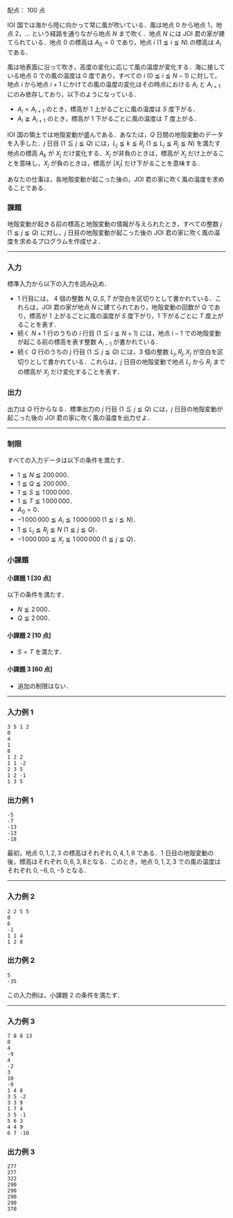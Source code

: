 配点： $100$ 点

IOI 国では海から陸に向かって常に風が吹いている．風は地点 $0$ から地点 $1$，地点 $2$，$\ldots$ という経路を通りながら地点 $N$ まで吹く．地点 $N$ には JOI 君の家が建てられている．地点 $0$ の標高は $A_0 = 0$ であり，地点 $i$ ($1 \leqq i \leqq N$) の標高は $A_i$ である．

風は地表面に沿って吹き，高度の変化に応じて風の温度が変化する．海に接している地点 $0$ での風の温度は $0$ 度であり，すべての $i$ ($0 \leqq i \leqq N - 1$) に対して，地点 $i$ から地点 $i + 1$ にかけての風の温度の変化はその時点における $A_i$ と $A_{i + 1}$ にのみ依存しており，以下のようになっている．

- $A_i < A_{i + 1}$ のとき，標高が $1$ 上がるごとに風の温度は $S$ 度下がる．
- $A_i \geqq A_{i + 1}$ のとき，標高が $1$ 下がるごとに風の温度は $T$ 度上がる．

IOI 国の領土では地殻変動が盛んである．あなたは，$Q$ 日間の地殻変動のデータを入手した．$j$ 日目 ($1 \leqq j \leqq Q$) には，$L_j \leqq k \leqq R_j$ ($1 \leqq L_j \leqq R_j \leqq N$) を満たす地点の標高 $A_k$ が $X_j$ だけ変化する．$X_j$ が非負のときは，標高が $X_j$ だけ上がることを意味し，$X_j$ が負のときは，標高が $|X_j|$ だけ下がることを意味する．

あなたの仕事は，各地殻変動が起こった後の，JOI 君の家に吹く風の温度を求めることである．

### 課題

地殻変動が起きる前の標高と地殻変動の情報が与えられたとき，すべての整数 $j$ ($1 \leqq j \leqq Q$) に対し，$j$ 日目の地殻変動が起こった後の JOI 君の家に吹く風の温度を求めるプログラムを作成せよ．

---

### 入力

標準入力から以下の入力を読み込め．

- $1$ 行目には， $4$ 個の整数 $N, Q, S, T$ が空白を区切りとして書かれている．これらは，JOI 君の家が地点 $N$ に建てられており，地殻変動の回数が $Q$ であり，標高が $1$ 上がるごとに風の温度が $S$ 度下がり，$1$ 下がるごとに $T$ 度上がることを表す．
- 続く $N + 1$ 行のうちの $i$ 行目 ($1 \leqq i \leqq N + 1$) には，地点 $i - 1$ での地殻変動が起こる前の標高を表す整数 $A_{i - 1}$ が書かれている．
- 続く $Q$ 行のうちの $j$ 行目 ($1 \leqq j \leqq Q$) には，$3$ 個の整数 $L_j, R_j, X_j$ が空白を区切りとして書かれている．これらは，$j$ 日目の地殻変動で地点 $L_j$ から $R_j$ までの標高が $X_j$ だけ変化することを表す．

### 出力

出力は $Q$ 行からなる．標準出力の $j$ 行目 ($1 \leqq j \leqq Q$) には，$j$ 日目の地殻変動が起こった後の JOI 君の家に吹く風の温度を出力せよ．

---

### 制限

すべての入力データは以下の条件を満たす．

- $1 \leqq N \leqq 200\,000$．
- $1 \leqq Q \leqq 200\,000$．
- $1 \leqq S \leqq 1\,000\,000$．
- $1 \leqq T \leqq 1\,000\,000$．
- $A_0 = 0$．
- $-1\,000\,000 \leqq A_i \leqq 1\,000\,000$ ($1 \leqq i \leqq N$)．
- $1 \leqq L_j \leqq R_j \leqq N$ ($1 \leqq j \leqq Q$)．
- $-1\,000\,000 \leqq X_j \leqq 1\,000\,000$ ($1 \leqq j \leqq Q$)．

### 小課題

#### 小課題 1 [30 点]
以下の条件を満たす．

- $N \leqq 2\,000$．
- $Q \leqq 2\,000$．

#### 小課題 2 [10 点]
- $S = T$ を満たす．

#### 小課題 3 [60 点]
- 追加の制限はない．

---

### 入力例 1

```
3 5 1 2
0
4
1
8
1 2 2
1 1 -2
2 3 5
1 2 -1
1 3 5
```

### 出力例 1

```
-5
-7
-13
-13
-18
```

最初，地点 $0, 1, 2, 3$ の標高はそれぞれ $0, 4, 1, 8$ である．$1$ 日目の地殻変動の後，標高はそれぞれ $0, 6, 3, 8$となる．このとき，地点 $0, 1, 2, 3$ での風の温度はそれぞれ $0, -6, 0, -5$ となる．

---

### 入力例 2

```
2 2 5 5
0
6
-1
1 1 4
1 2 8
```

### 出力例 2

```
5
-35
```

この入力例は，小課題 $2$ の条件を満たす．

---

### 入力例 3

```
7 8 8 13
0
4
-9
4
-2
3
10
-9
1 4 8
3 5 -2
3 3 9
1 7 4
3 5 -1
5 6 3
4 4 9
6 7 -10
```

### 出力例 3

```
277
277
322
290
290
290
290
370
```
